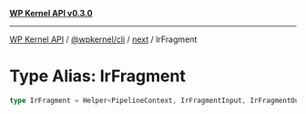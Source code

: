 [**WP Kernel API v0.3.0**](../../../../../README.md)

---

[WP Kernel API](../../../../../README.md) / [@wpkernel/cli](../../../README.md) / [next](../README.md) / IrFragment

# Type Alias: IrFragment

```ts
type IrFragment = Helper<PipelineContext, IrFragmentInput, IrFragmentOutput>;
```
